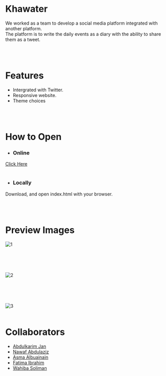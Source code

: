 # Khawater
We worked as a team to develop a social media platform integrated with another platform. <br>
The platform is to write the daily events as a diary with the ability to share them as a tweet.


<br>
<br>


# Features
- Intergrated with Twitter.
- Responsive website.
- Theme choices

<br>
<br>

# How to Open
- ### Online
[Click Here](linnnkkkkkkkkkkkkkkkkkkk)
<br>
<br>
- ### Locally
Download, and open index.html with your browser.

<br>
<br>


# Preview Images
![1](https://github.com/AKMofficial/Khawater/assets/103380935/af3c8a4d-b519-4457-92c5-c4ea98e56313)


<br>
<br>
<br>

![2](https://github.com/AKMofficial/Khawater/assets/103380935/89050f97-9010-4589-9574-4289e9eef046)


<br>
<br>
<br>

![3](https://github.com/AKMofficial/Khawater/assets/103380935/370fd1fe-085c-49c9-8f96-aa5885127da7)
<br>
<br>

# Collaborators
- [Abdulkarim Jan](https://github.com/AKMofficial)
- [Nawaf Abdulaziz](https://github.com/NawafAbdulaziz)
- [Asma Albuainain](https://github.com/AsmaMubarakk)
- [Fatima Ibrahim](https://github.com/Faitmhib)
- [Wahiba Soliman](https://github.com/WahibaSoliman)
